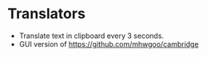 # Translators
- Translate text in clipboard every 3 seconds.
- GUI version of <https://github.com/mhwgoo/cambridge>